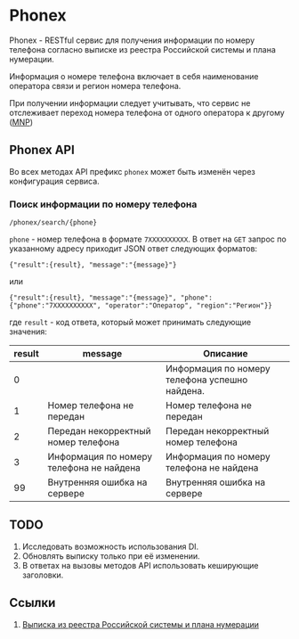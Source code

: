 # Phonex

Phonex - RESTful сервис для получения информации по номеру телефона согласно выписке из реестра Российской системы и плана нумерации.

Информация о номере телефона включает в себя наименование оператора связи и регион номера телефона.

При получении информации следует учитывать, что сервис не отслеживает переход номера телефона от одного оператора к другому ([MNP](https://ru.wikipedia.org/wiki/%D0%9F%D0%B5%D1%80%D0%B5%D0%BD%D0%BE%D1%81%D0%B8%D0%BC%D0%BE%D1%81%D1%82%D1%8C_%D1%82%D0%B5%D0%BB%D0%B5%D1%84%D0%BE%D0%BD%D0%BD%D1%8B%D1%85_%D0%BD%D0%BE%D0%BC%D0%B5%D1%80%D0%BE%D0%B2))

## Phonex API

Во всех методах API префикс `phonex` может быть изменён через конфигурация сервиса.

### Поиск информации по номеру телефона

    /phonex/search/{phone}

`phone` - номер телефона в формате `7XXXXXXXXXX`. В ответ на `GET` запрос по указанному адресу приходит JSON ответ следующих форматов:

    {"result":{result}, "message":"{message}"}

или

    {"result":{result}, "message":"{message}", "phone": {"phone":"7XXXXXXXXXX", "operator":"Оператор", "region":"Регион"}}

где `result` - код ответа, который может принимать следующие значения:

|result|message|Описание|
|------|-------|--------|
|0||Информация по номеру телефона успешно найдена.|
|1|Номер телефона не передан|Номер телефона не передан|
|2|Передан некорректный номер телефона|Передан некорректный номер телефона|
|3|Информация по номеру телефона не найдена|Информация по номеру телефона не найдена|
|99|Внутренняя ошибка на сервере|Внутренняя ошибка на сервере|

## TODO

1. Исследовать возможность использования DI.
2. Обновлять выписку только при её изменении.
3. В ответах на вызовы методов API использовать кеширующие заголовки.

## Ссылки

1. [Выписка из реестра Российской системы и плана нумерации](https://www.rossvyaz.ru/activity/num_resurs/registerNum/)
